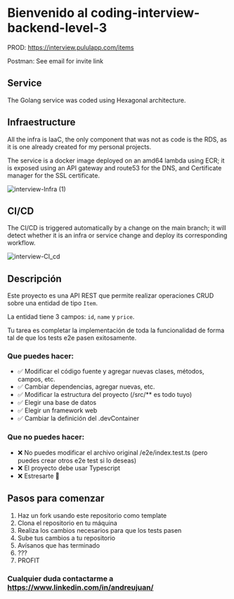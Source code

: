 # Bienvenido al coding-interview-backend-level-3

PROD: https://interview.pululapp.com/items

Postman: See email for invite link

## Service

The Golang service was coded using Hexagonal architecture.

## Infraestructure

All the infra is IaaC, the only component that was not as code is the RDS, as it is one already created for my personal projects.

The service is a docker image deployed on an amd64 lambda using ECR; it is exposed using an API gateway and route53 for the DNS, and Certificate manager for the SSL certificate.

![interview-Infra (1)](https://github.com/user-attachments/assets/18b21f9d-b5b0-42ea-a1c5-31ecf648d7fc)

## CI/CD

The CI/CD is triggered automatically by a change on the main branch; it will detect whether it is an infra or service change and deploy its corresponding workflow.

![interview-CI_cd](https://github.com/user-attachments/assets/2e0379ed-b480-45f8-bcfd-ebba61e258b5)

## Descripción
Este proyecto es una API REST que permite realizar operaciones CRUD sobre una entidad de tipo `Item`.

La entidad tiene 3 campos: `id`, `name` y `price`.

Tu tarea es completar la implementación de toda la funcionalidad de forma tal de que los tests e2e pasen exitosamente.

### Que puedes hacer: 
- ✅ Modificar el código fuente y agregar nuevas clases, métodos, campos, etc.
- ✅ Cambiar dependencias, agregar nuevas, etc.
- ✅ Modificar la estructura del proyecto (/src/** es todo tuyo)
- ✅ Elegir una base de datos
- ✅ Elegir un framework web
- ✅ Cambiar la definición del .devContainer


### Que **no** puedes hacer:
- ❌ No puedes modificar el archivo original /e2e/index.test.ts (pero puedes crear otros e2e test si lo deseas)
- ❌ El proyecto debe usar Typescript 
- ❌ Estresarte 🤗


## Pasos para comenzar
1. Haz un fork usando este repositorio como template
2. Clona el repositorio en tu máquina
3. Realiza los cambios necesarios para que los tests pasen
4. Sube tus cambios a tu repositorio
5. Avísanos que has terminado
6. ???
7. PROFIT

### Cualquier duda contactarme a https://www.linkedin.com/in/andreujuan/
